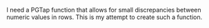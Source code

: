 I need a PGTap function that allows for small discrepancies between numeric
values in rows.  This is my attempt to create such a function.

